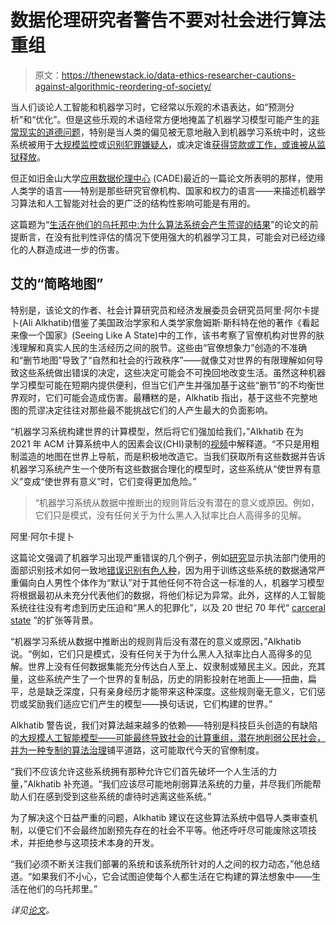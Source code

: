 # 数据伦理研究者警告不要对社会进行算法重组

> 原文：<https://thenewstack.io/data-ethics-researcher-cautions-against-algorithmic-reordering-of-society/>

当人们谈论人工智能和机器学习时，它经常以乐观的术语表达，如“预测分析”和“优化”。但是这些乐观的术语经常方便地掩盖了机器学习模型可能产生的[非常现实的道德问题](https://thenewstack.io/big-questions-for-the-ethical-use-of-ai/)，特别是当人类的偏见被无意地融入到机器学习系统中时，这些系统被用于[大规模监控](https://thenewstack.io/clearviews-controversial-facial-recognition-ai-automates-mass-surveillance/)或[识别犯罪嫌疑人](https://thenewstack.io/industry-facial-recognition-ai-moratoriums-dont-address-flaws-privacy-concerns/)，或决定谁[获得贷款或工作，或谁被从监狱释放](https://thenewstack.io/hidden-gender-racial-biases-algorithms-can-big-deal/)。

但正如旧金山大学[应用数据伦理中心](https://www.usfca.edu/data-institute/initiatives/center-applied-data-ethics) (CADE)最近的一篇论文所表明的那样，使用人类学的语言——特别是那些研究官僚机构、国家和权力的语言——来描述机器学习算法和人工智能对社会的更广泛的结构性影响可能是有用的。

这篇题为“[生活在他们的乌托邦中:为什么算法系统会产生荒谬的结果](https://ali-alkhatib.com/papers/chi/utopia/utopia.pdf)”的论文的前提断言，在没有批判性评估的情况下使用强大的机器学习工具，可能会对已经边缘化的人群造成进一步的伤害。

## 艾的“简略地图”

特别是，该论文的作者、社会计算研究员和经济发展委员会研究员阿里·阿尔卡提卜(Ali Alkhatib)借鉴了美国政治学家和人类学家詹姆斯·斯科特在他的著作《看起来像一个国家》(Seeing Like A State)中的工作，该书考察了官僚机构对世界的肤浅理解和真实人民的生活经历之间的脱节。这些由“官僚想象力”创造的不准确和“删节地图”导致了“自然和社会的行政秩序”——就像艾对世界的有限理解如何导致这些系统做出错误的决定，这些决定可能会不可挽回地改变生活。虽然这种机器学习模型可能在短期内提供便利，但当它们产生并强加基于这些“删节”的不均衡世界观时，它们可能会造成伤害。最糟糕的是，Alkhatib 指出，基于这些不完整地图的荒谬决定往往对那些最不能挑战它们的人产生最大的负面影响。

“机器学习系统构建世界的计算模型，然后将它们强加给我们，”Alkhatib 在为 2021 年 ACM 计算系统中人的因素会议(CHI)录制的[视频](https://youtu.be/ClGIosevT0Y)中解释道。“不只是用粗制滥造的地图在世界上导航，而是积极地改造它。当我们获取所有这些数据并告诉机器学习系统产生一个使所有这些数据合理化的模型时，这些系统从“使世界有意义”变成“使世界有意义”时，它们变得更加危险。”

> “机器学习系统从数据中推断出的规则背后没有潜在的意义或原因。例如，它们只是模式，没有任何关于为什么黑人入狱率比白人高得多的见解。

阿里·阿尔卡提卜

这篇论文强调了机器学习出现严重错误的几个例子，例如[研究](https://www.aclu.org/news/privacy-technology/how-is-face-recognition-surveillance-technology-racist/)显示执法部门使用的面部识别技术如何一致地[错误识别有色人种](https://thenewstack.io/industry-facial-recognition-ai-moratoriums-dont-address-flaws-privacy-concerns/)，因为用于训练这些系统的数据通常严重偏向白人男性个体作为“默认”对于其他任何不符合这一标准的人，机器学习模型将根据最初从未充分代表他们的数据，将他们标记为异常。此外，这样的人工智能系统往往没有考虑到历史压迫和“黑人的犯罪化”，以及 20 世纪 70 年代“ [carceral state](https://storymaps.arcgis.com/stories/7ab5f5c3fbca46c38f0b2496bcaa5ab0) ”的扩张等背景。

“机器学习系统从数据中推断出的规则背后没有潜在的意义或原因，”Alkhatib 说。“例如，它们只是模式，没有任何关于为什么黑人入狱率比白人高得多的见解。世界上没有任何数据集能充分传达白人至上、奴隶制或殖民主义。因此，充其量，这些系统产生了一个世界的复制品，历史的阴影投射在地面上——扭曲，扁平，总是缺乏深度，只有亲身经历才能带来这种深度。这些规则毫无意义，它们惩罚或奖励我们适应它们产生的模型——换句话说，它们构建的世界。”

Alkhatib 警告说，我们对算法越来越多的依赖——特别是科技巨头创造的有缺陷的[大规模人工智能模型——可能最终导致社会的计算重组，潜在地削弱公民社会，并为一种专制的](https://thenewstack.io/google-grapples-with-ethical-ai/)[算法治理](http://web.stanford.edu/class/sts175/NewFiles/Algocratic%20Governance.pdf)铺平道路，这可能取代今天的官僚制度。

“我们不应该允许这些系统拥有那种允许它们首先破坏一个人生活的力量，”Alkhatib 补充道。“我们应该尽可能地削弱算法系统的力量，并尽我们所能帮助人们在感到受到这些系统的虐待时逃离这些系统。”

为了解决这个日益严重的问题，Alkhatib 建议在这些算法系统中倡导人类审查机制，以便它们不会最终加剧预先存在的社会不平等。他还呼吁尽可能废除这项技术，并拒绝参与这项技术本身的开发。

“我们必须不断关注我们部署的系统和该系统所针对的人之间的权力动态，”他总结道。“如果我们不小心，它会试图迫使每个人都生活在它构建的算法想象中——生活在他们的乌托邦里。”

*详见[论文](https://ali-alkhatib.com/papers/chi/utopia/utopia.pdf)。*

<svg xmlns:xlink="http://www.w3.org/1999/xlink" viewBox="0 0 68 31" version="1.1"><title>Group</title> <desc>Created with Sketch.</desc></svg>